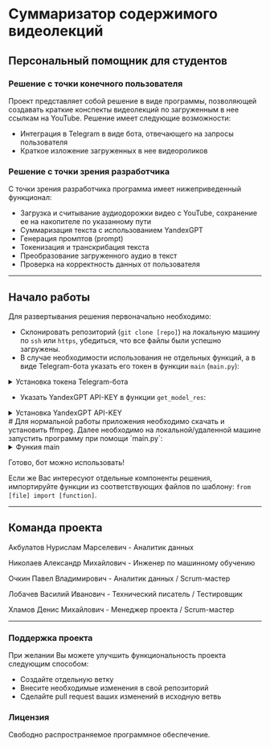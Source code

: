 # Суммаризатор содержимого видеолекций
## Персональный помощник для студентов

### Решение с точки конечного пользователя
Проект представляет собой решение в виде программы, позволяющей создавать краткие конспекты видеолекций по загруженным в нее ссылкам на YouTube. 
Решение имеет следующие возможности:
- Интеграция в Telegram в виде бота, отвечающего на запросы пользователя
- Краткое изложение загруженных в нее видеороликов

### Решение с точки зрения разработчика
С точки зрения разработчика программа имеет нижеприведенный функционал:
- Загрузка и считывание аудиодорожки видео с YouTube, сохранение ее на накопителе по указанному пути
- Суммаризация текста с использованием YandexGPT
- Генерация промптов (prompt)
- Токенизация и транскрибация текста
- Преобразование загруженного аудио в текст
- Проверка на корректность данных от пользователя

---

## Начало работы

Для развертывания решения первоначально необходимо:
 - Склонировать репозиторий (`git clone [repo]`) на локальную машину по `ssh` или `https`, убедиться, что все файлы были успешно загружены.
 - В случае необходимости использования не отдельных функций, а в виде Telegram-бота указать его токен в функции `main` (`main.py`):

<details>  
<summary> Установка токена Telegram-бота </summary>

 ``` python
 TOKEN = "BOT-TOKEN"
 bot = telebot.TeleBot(TOKEN)
 ```

 </details>


- Указать YandexGPT API-KEY в функции `get_model_res`:

<details>  
<summary> Установка YandexGPT API-KEY </summary>

 ``` python

  # Необходимые модели данные для запроса. ЗДЕСЬ УКАЗЫВАЕТСЯ ВАШ API 
  headers = {
      "Content-Type": "application/json",
      "Authorization": "Api-Key API-KEY"
  }

 ```

 </details>
# Для нормальной работы приложения необходимо скачать и установить ffmpeg.
 Далее необходимо на локальной/удаленной машине запустить программу при помощи `main.py`:

<details>  
<summary> Функия main </summary>

 ``` python

 def main(user_input):
    is_link = check_input(user_input)
    if is_link:
        audio_content, file_path = download_audio_from_link(user_input)
        text = audio_to_text(file_path, model)
        tokens = text_preprocess(text)
        prompt = prompt_generation(tokens)
        res = get_model_res(prompt, text)
    return res

```
</details>


Готово, бот можно использовать!

Если же Вас интересуют отдельные компоненты решения, импортируйте функции из соответствующих файлов по шаблону: `from [file] import [function]`.

---

## Команда проекта

Акбулатов Нурислам Марселевич - Аналитик данных

Николаев Александр Михайлович - Инженер по машинному обучению

Очкин Павел Владимирович - Аналитик данных / Scrum-мастер

Лобачев Василий Иванович - Технический писатель / Тестировщик

Хламов Денис Михайлович - Менеджер проекта / Scrum-мастер

---

### Поддержка проекта

При желании Вы можете улучшить функциональность проекта следующим способом:
- Создайте отдельную ветку
- Внесите необходимые изменения в свой репозиторий
- Сделайте pull request ваших изменений в исходную ветвь

### Лицензия

Свободно распространяемое программное обеспечение.
